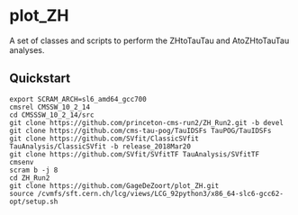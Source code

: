 # plot_ZH
A set of classes and scripts to perform the ZHtoTauTau and AtoZHtoTauTau analyses. 

## Quickstart
``` 
export SCRAM_ARCH=sl6_amd64_gcc700
cmsrel CMSSW_10_2_14
cd CMSSSW_10_2_14/src
git clone https://github.com/princeton-cms-run2/ZH_Run2.git -b devel
git clone https://github.com/cms-tau-pog/TauIDSFs TauPOG/TauIDSFs
git clone https://github.com/SVfit/ClassicSVfit TauAnalysis/ClassicSVfit -b release_2018Mar20
git clone https://github.com/SVfit/SVfitTF TauAnalysis/SVfitTF
cmsenv
scram b -j 8
cd ZH_Run2
git clone https://github.com/GageDeZoort/plot_ZH.git
source /cvmfs/sft.cern.ch/lcg/views/LCG_92python3/x86_64-slc6-gcc62-opt/setup.sh
```
